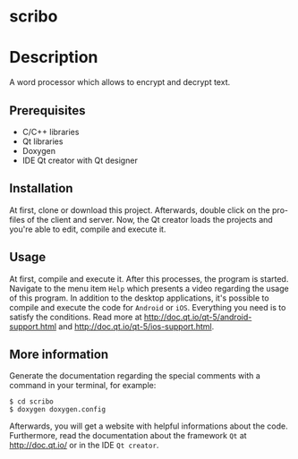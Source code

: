 scribo
============

# Description
A word processor which allows to encrypt and decrypt text.

## Prerequisites
+ C/C++ libraries
+ Qt libraries
+ Doxygen
+ IDE Qt creator with Qt designer

## Installation
At first, clone or download this project. Afterwards, double click on the pro-files of the client and server. Now, the Qt creator loads the projects and you're able to edit, compile and execute it.

## Usage
At first, compile and execute it. After this processes, the program is started. Navigate to the menu item `Help` which presents a video regarding the usage of this program. In addition to the desktop applications, it's possible to compile and execute the code for `Android` or `iOS`. Everything you need is to satisfy the conditions. Read more at http://doc.qt.io/qt-5/android-support.html and http://doc.qt.io/qt-5/ios-support.html.

## More information
Generate the documentation regarding the special comments with a command in your terminal, for example:
```
$ cd scribo
$ doxygen doxygen.config
```
Afterwards, you will get a website with helpful informations about the code. Furthermore, read the documentation about the framework `Qt` at http://doc.qt.io/ or in the IDE `Qt creator`. 
